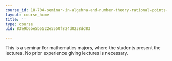 ```yaml
---
course_id: 18-704-seminar-in-algebra-and-number-theory-rational-points-on-elliptic-curves-fall-2004
layout: course_home
title: ''
type: course
uid: 83e9b6be5b5522e5550f824d0238dc83

---
```

This is a seminar for mathematics majors, where the students present the lectures. No prior experience giving lectures is necessary.
